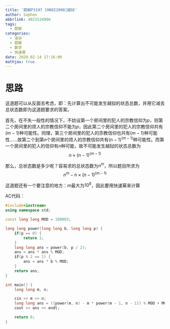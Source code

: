 ```yaml
---
title: '题解P3197 [HNOI2008]越狱'
author: Sophon
abbrlink: 4021524966
tags:
  - 题解
categories:
  - 洛谷
  - 题解
  - 数学
  - 快速幂
date: 2020-02-14 17:16:00
mathjax: true
---
```

# 思路

这道题可以从反面去考虑，即：先计算出不可能发生越狱的状态总数，并用它减去总状态数即为这道题要求的答案。

首先，在不失一般性的情况下，不妨设第一个房间里的犯人的宗教信仰为$p$，则第二个房间里的烦人的宗教信仰不能为$p$，因此第二个房间里的犯人的宗教信仰共有$(m - 1)$种可能性。同理，第三个房间里的犯人的宗教信仰也共有$(m - 1)$种可能性……故第二个到第$n$个房间里的烦人的宗教信仰共有$(n - 1)^{(m - 1)}$种可能性。而第一个房间里的犯人的信仰有$n$种可能，故不可能发生越狱的状态总数为
$$n×(n - 1)^{(m - 1)}$$

那么，总状态数是多少呢？容易求的总状态数为$n^m$，所以题目所求为
$$n^m-n×(n - 1)^{(m - 1)}$$

这道题还有一个要注意的地方：$m$最大为$10^8$，因此要用快速幂来计算

AC代码：
```cpp
#include<iostream>
using namespace std;

const long long MOD = 100003;

long long power(long long b, long long p) {
    if(p == 0) {
        return 1;
    }
    long long ans = power(b, p / 2);
    ans = ans * ans % MOD;
    if(p % 2 == 1) {
        ans = ans * b % MOD;
    }
    return ans;
}

int main() {
    long long m, n;

    cin >> m >> n;
    long long ans = ((power(m, n) - m * power(m - 1, n - 1)) % MOD + MOD) % MOD;
    cout << ans << endl;

    return 0;
}
```